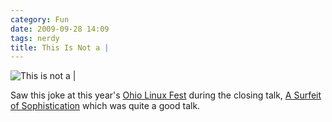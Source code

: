 ```yaml
---
category: Fun
date: 2009-09-28 14:09
tags: nerdy
title: This Is Not a |
---
```


![This is not a |](http://media.bensnider.com/images/this_is_not_a_linux.png)

Saw this joke at this year's [Ohio Linux Fest](http://www.ohiolinux.org)
during the closing talk, [A Surfeit of
Sophistication](http://www.ohiolinux.org/talks.html#SOPH) which was
quite a good talk.
